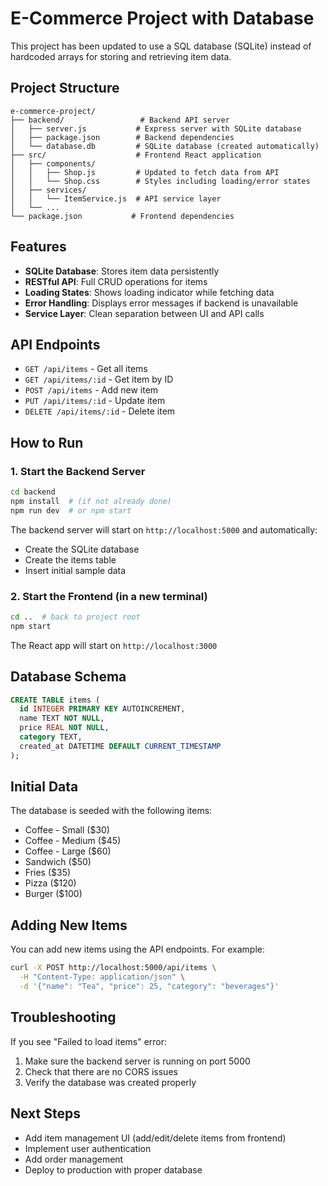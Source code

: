 # E-Commerce Project with Database

This project has been updated to use a SQL database (SQLite) instead of hardcoded arrays for storing and retrieving item data.

## Project Structure

```
e-commerce-project/
├── backend/                 # Backend API server
│   ├── server.js           # Express server with SQLite database
│   ├── package.json        # Backend dependencies
│   └── database.db         # SQLite database (created automatically)
├── src/                    # Frontend React application
│   ├── components/
│   │   ├── Shop.js         # Updated to fetch data from API
│   │   └── Shop.css        # Styles including loading/error states
│   ├── services/
│   │   └── ItemService.js  # API service layer
│   └── ...
└── package.json           # Frontend dependencies
```

## Features

- **SQLite Database**: Stores item data persistently
- **RESTful API**: Full CRUD operations for items
- **Loading States**: Shows loading indicator while fetching data
- **Error Handling**: Displays error messages if backend is unavailable
- **Service Layer**: Clean separation between UI and API calls

## API Endpoints

- `GET /api/items` - Get all items
- `GET /api/items/:id` - Get item by ID
- `POST /api/items` - Add new item
- `PUT /api/items/:id` - Update item
- `DELETE /api/items/:id` - Delete item

## How to Run

### 1. Start the Backend Server

```bash
cd backend
npm install  # (if not already done)
npm run dev  # or npm start
```

The backend server will start on `http://localhost:5000` and automatically:
- Create the SQLite database
- Create the items table
- Insert initial sample data

### 2. Start the Frontend (in a new terminal)

```bash
cd ..  # back to project root
npm start
```

The React app will start on `http://localhost:3000`

## Database Schema

```sql
CREATE TABLE items (
  id INTEGER PRIMARY KEY AUTOINCREMENT,
  name TEXT NOT NULL,
  price REAL NOT NULL,
  category TEXT,
  created_at DATETIME DEFAULT CURRENT_TIMESTAMP
);
```

## Initial Data

The database is seeded with the following items:
- Coffee - Small ($30)
- Coffee - Medium ($45)
- Coffee - Large ($60)
- Sandwich ($50)
- Fries ($35)
- Pizza ($120)
- Burger ($100)

## Adding New Items

You can add new items using the API endpoints. For example:

```bash
curl -X POST http://localhost:5000/api/items \
  -H "Content-Type: application/json" \
  -d '{"name": "Tea", "price": 25, "category": "beverages"}'
```

## Troubleshooting

If you see "Failed to load items" error:
1. Make sure the backend server is running on port 5000
2. Check that there are no CORS issues
3. Verify the database was created properly

## Next Steps

- Add item management UI (add/edit/delete items from frontend)
- Implement user authentication
- Add order management
- Deploy to production with proper database
